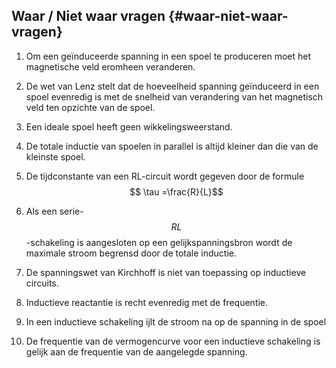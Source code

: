 ## Waar / Niet waar vragen {#waar-niet-waar-vragen}

1.  Om een geïnduceerde spanning in een spoel te produceren moet het magnetische veld eromheen veranderen.

2.  De wet van Lenz stelt dat de hoeveelheid spanning geïnduceerd in een spoel evenredig is met de snelheid van verandering van het magnetisch veld ten opzichte van de spoel.

3.  Een ideale spoel heeft geen wikkelingsweerstand.

4.  De totale inductie van spoelen in parallel is altijd kleiner dan die van de kleinste spoel.

5.  De tijdconstante van een RL-circuit wordt gegeven door de formule $$ \tau =\frac{R}{L}$$

6.  Als een serie- $$ RL$$ -schakeling is aangesloten op een gelijkspanningsbron wordt de maximale stroom begrensd door de totale inductie.

7.  De spanningswet van Kirchhoff is niet van toepassing op inductieve circuits.

8.  Inductieve reactantie is recht evenredig met de frequentie.

9.  In een inductieve schakeling ijlt de stroom na op de spanning in de spoel

10.  De frequentie van de vermogencurve voor een inductieve schakeling is gelijk aan de frequentie van de aangelegde spanning.